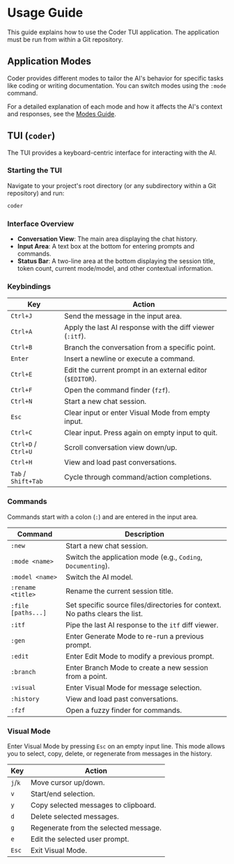 # Usage Guide

This guide explains how to use the Coder TUI application. The application must be run from within a Git repository.

## Application Modes

Coder provides different modes to tailor the AI's behavior for specific tasks like coding or writing documentation. You can switch modes using the `:mode` command.

For a detailed explanation of each mode and how it affects the AI's context and responses, see the [Modes Guide](./Modes.md).

## TUI (`coder`)

The TUI provides a keyboard-centric interface for interacting with the AI.

### Starting the TUI

Navigate to your project's root directory (or any subdirectory within a Git repository) and run:

```sh
coder
```

### Interface Overview

- **Conversation View**: The main area displaying the chat history.
- **Input Area**: A text box at the bottom for entering prompts and commands.
- **Status Bar**: A two-line area at the bottom displaying the session title, token count, current mode/model, and other contextual information.

### Keybindings

| Key             | Action                                               |
| --------------- | ---------------------------------------------------- |
| `Ctrl+J`        | Send the message in the input area.                  |
| `Ctrl+A`        | Apply the last AI response with the diff viewer (`:itf`). |
| `Ctrl+B`        | Branch the conversation from a specific point.       |
| `Enter`         | Insert a newline or execute a command.               |
| `Ctrl+E`        | Edit the current prompt in an external editor (`$EDITOR`). |
| `Ctrl+F`        | Open the command finder (`fzf`).                     |
| `Ctrl+N`        | Start a new chat session.                            |
| `Esc`           | Clear input or enter Visual Mode from empty input.   |
| `Ctrl+C`        | Clear input. Press again on empty input to quit.     |
| `Ctrl+D` / `Ctrl+U` | Scroll conversation view down/up.                    |
| `Ctrl+H`        | View and load past conversations.                    |
| `Tab` / `Shift+Tab` | Cycle through command/action completions.            |

### Commands

Commands start with a colon (`:`) and are entered in the input area.

| Command         | Description                                          |
| --------------- | ---------------------------------------------------- |
| `:new`          | Start a new chat session.                            |
| `:mode <name>`  | Switch the application mode (e.g., `Coding`, `Documenting`). |
| `:model <name>` | Switch the AI model.                                 |
| `:rename <title>`| Rename the current session title.                    |
| `:file [paths...]`| Set specific source files/directories for context. No paths clears the list. |
| `:itf`          | Pipe the last AI response to the `itf` diff viewer.  |
| `:gen`          | Enter Generate Mode to re-run a previous prompt.     |
| `:edit`         | Enter Edit Mode to modify a previous prompt.         |
| `:branch`       | Enter Branch Mode to create a new session from a point. |
| `:visual`       | Enter Visual Mode for message selection.             |
| `:history`      | View and load past conversations.                    |
| `:fzf`          | Open a fuzzy finder for commands.                    |

### Visual Mode

Enter Visual Mode by pressing `Esc` on an empty input line. This mode allows you to select, copy, delete, or regenerate from messages in the history.

| Key | Action                               |
| --- | ------------------------------------ |
| `j`/`k` | Move cursor up/down.                 |
| `v`   | Start/end selection.                 |
| `y`   | Copy selected messages to clipboard. |
| `d`   | Delete selected messages.            |
| `g`   | Regenerate from the selected message.|
| `e`   | Edit the selected user prompt.       |
| `Esc` | Exit Visual Mode.                    |

